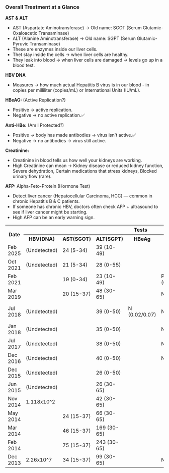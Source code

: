 ### **Overall Treatment at a Glance**

**AST & ALT**
- AST (Aspartate Aminotransferase) → Old name: SGOT (Serum Glutamic-Oxaloacetic Transaminase)
- ALT (Alanine Aminotransferase) → Old name: SGPT (Serum Glutamic-Pyruvic Transaminase)
- These are enzymes inside our liver cells.
- Thet stay inside the cells → when liver cells are healthy.
- They leak into blood → when liver cells are damaged → levels go up in a blood test.

**HBV DNA**
- Measures → how much actual Hepatitis B virus is in our blood - in copies per milliliter (copies/mL) or International Units (IU/mL).

**HBeAG:** (Active Replication?)
- Positive → active replication.
- Negative → no active replication.✅

**Anti-HBe:** (Am I Protected?)
- Positive → body has made antibodies → virus isn't active.✅
- Negative → no antibodies → virus still active.

**Creatinine:**
- Creatinine in blood tells us how well your kidneys are working.
- High Creatinine can mean → Kidney disease or reduced kidney function, Severe dehydration, Certain medications that stress kidneys, Blocked urinary flow (rare).

**AFP:** Alpha-Feto-Protein (Hormone Test)
- Detect liver cancer (Hepatocellular Carcinoma, HCC) — common in chronic Hepatitis B & C patients.
- If someone has chronic HBV, doctors often check AFP + ultrasound to see if liver cancer might be starting.
- High AFP can be an early warning sign.

<table style="width:100%;">
    <tr>
        <th rowspan="2">Date</th>
        <th colspan="7">Tests</th>
        <th rowspan="2">Medication</th>
    </tr>
    <tr>
        <th>HBV(DNA)</th>
        <th>AST(SGOT)</th>
        <th>ALT(SGPT)</th>
        <th>HBeAg</th>
        <th>Anti-HBe</th>
        <th>Creatinine</th>
        <th>AFP</th>
    </tr>
    <tr>
        <td>Feb 2025</td><td>(Undetected)</td><td>24 (5-34)</td><td>39 (10-49)</td><td></td><td></td><td></td><td>~1.3/13.6</td><td></td>
    </tr>
    <tr>
        <td>Oct 2021</td><td>(Undetected)</td><td>21 (5-34)</td><td>28 (0-55)</td><td></td><td></td><td></td><td></td><td></td>
    </tr>
    <tr>
        <td>Feb 2021</td><td></td><td>19 (0-34)</td><td>23 (10-49)</td><td></td><td>P (0.002/0.641)</td><td></td><td></td><td></td>
    </tr>
    <tr>
        <td>Mar 2019</td><td></td><td>20 (15-37)</td><td>48 (30-65)</td><td></td><td>N (2.35/0.86)</td><td></td><td></td><td>No Med</td>
    </tr>
    <tr>
        <td>Jul 2018</td><td>(Undetected)</td><td></td><td>39 (0-50)</td><td>N (0.02/0.07)</td><td>N (4.28/0.78)</td><td></td><td></td><td>Teviral 0.5<br>(till dec-18)</td>
    </tr>
    <tr>
        <td>Jan 2018</td><td>(Undetected)</td><td></td><td>35 (0-50)</td><td></td><td>N (2.50/0.70)</td><td></td><td></td><td>Teviral 0.5</td>
    </tr>
    <tr>
        <td>Jul 2017</td><td>(Undetected)</td><td></td><td>38 (0-50)</td><td></td><td>N (3.63/0.78)</td><td></td><td></td><td>Teviral 0.5</td>
    </tr>
    <tr>
        <td>Dec 2016</td><td>(Undetected)</td><td></td><td>40 (0-50)</td><td></td><td>N (2.14/0.70)</td><td></td><td></td><td>Teviral 0.5</td>
    </tr>
    <tr>
        <td>Dec 2015</td><td>(Undetected)</td><td></td><td>26 (0-50)</td><td></td><td></td><td></td><td></td><td>Teviral 0.5</td>
    </tr>
    <tr>
        <td>Jun 2015</td><td>(Undetected)</td><td></td><td>26 (30-65)</td><td></td><td></td><td></td><td></td><td>Teviral 0.5</td>
    </tr>
    <tr>
        <td>Nov 2014</td><td>1.118x10^2</td><td></td><td>42 (30-65)</td><td></td><td></td><td>1.0 (0.6-13)</td><td></td><td>Teviral 0.5</td>
    </tr>
    <tr>
        <td>May 2014</td><td></td><td>24 (15-37)</td><td>66 (30-65)</td><td></td><td></td><td></td><td></td><td>Teviral 0.5</td>
    </tr>
    <tr>
        <td>Mar 2014</td><td></td><td>46 (15-37)</td><td>169 (30-65)</td><td></td><td></td><td></td><td></td><td>Teviral 0.5</td>
    </tr>
    <tr>
        <td>Feb 2014</td><td></td><td>75 (15-37)</td><td>243 (30-65)</td><td></td><td></td><td></td><td></td><td>Teviral 1.0</td>
    </tr>
    <tr>
        <td>Dec 2013</td><td>2.26x10^7<td>34 (15-37)</td><td>99 (30-65)</td><td></td><td>N (~2.4/0.9)</td><td></td><td></td><td>Teviral 1.0</td>
    </tr>
</table>